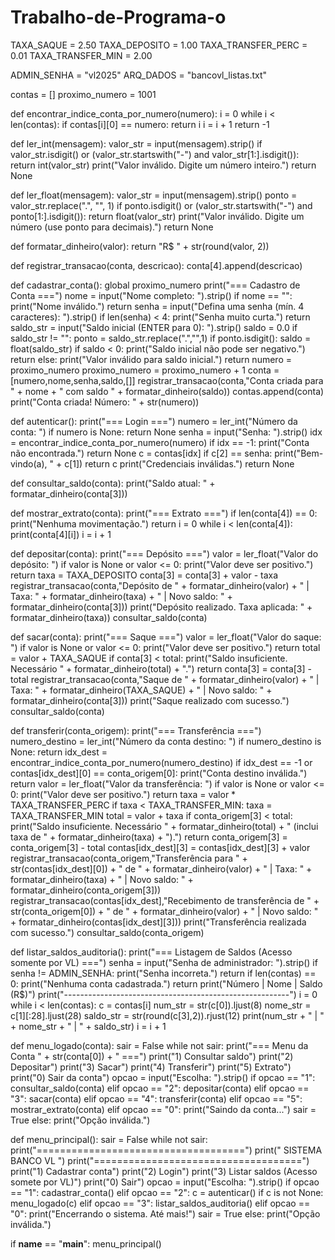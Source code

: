 # Trabalho-de-Programa-o
TAXA_SAQUE = 2.50
TAXA_DEPOSITO = 1.00
TAXA_TRANSFER_PERC = 0.01
TAXA_TRANSFER_MIN = 2.00

ADMIN_SENHA = "vl2025"
ARQ_DADOS = "bancovl_listas.txt"

contas = []
proximo_numero = 1001

def encontrar_indice_conta_por_numero(numero):
    i = 0
    while i < len(contas):
        if contas[i][0] == numero:
            return i
        i = i + 1
    return -1

def ler_int(mensagem):
    valor_str = input(mensagem).strip()
    if valor_str.isdigit() or (valor_str.startswith("-") and valor_str[1:].isdigit()):
        return int(valor_str)
    print("Valor inválido. Digite um número inteiro.")
    return None

def ler_float(mensagem):
    valor_str = input(mensagem).strip()
    ponto = valor_str.replace(".", "", 1)
    if ponto.isdigit() or (valor_str.startswith("-") and ponto[1:].isdigit()):
        return float(valor_str)
    print("Valor inválido. Digite um número (use ponto para decimais).")
    return None

def formatar_dinheiro(valor):
    return "R$ " + str(round(valor, 2))

def registrar_transacao(conta, descricao):
    conta[4].append(descricao)

def cadastrar_conta():
    global proximo_numero
    print("=== Cadastro de Conta ===")
    nome = input("Nome completo: ").strip()
    if nome == "":
        print("Nome inválido.")
        return
    senha = input("Defina uma senha (mín. 4 caracteres): ").strip()
    if len(senha) < 4:
        print("Senha muito curta.")
        return
    saldo_str = input("Saldo inicial (ENTER para 0): ").strip()
    saldo = 0.0
    if saldo_str != "":
        ponto = saldo_str.replace(".","",1)
        if ponto.isdigit():
            saldo = float(saldo_str)
            if saldo < 0:
                print("Saldo inicial não pode ser negativo.")
                return
        else:
            print("Valor inválido para saldo inicial.")
            return
    numero = proximo_numero
    proximo_numero = proximo_numero + 1
    conta = [numero,nome,senha,saldo,[]]
    registrar_transacao(conta,"Conta criada para " + nome + " com saldo " + formatar_dinheiro(saldo))
    contas.append(conta)
    print("Conta criada! Número: " + str(numero))

def autenticar():
    print("=== Login ===")
    numero = ler_int("Número da conta: ")
    if numero is None:
        return None
    senha = input("Senha: ").strip()
    idx = encontrar_indice_conta_por_numero(numero)
    if idx == -1:
        print("Conta não encontrada.")
        return None
    c = contas[idx]
    if c[2] == senha:
        print("Bem-vindo(a), " + c[1])
        return c
    print("Credenciais inválidas.")
    return None

def consultar_saldo(conta):
    print("Saldo atual: " + formatar_dinheiro(conta[3]))

def mostrar_extrato(conta):
    print("=== Extrato ===")
    if len(conta[4]) == 0:
        print("Nenhuma movimentação.")
        return
    i = 0
    while i < len(conta[4]):
        print(conta[4][i])
        i = i + 1

def depositar(conta):
    print("=== Depósito ===")
    valor = ler_float("Valor do depósito: ")
    if valor is None or valor <= 0:
        print("Valor deve ser positivo.")
        return
    taxa = TAXA_DEPOSITO
    conta[3] = conta[3] + valor - taxa
    registrar_transacao(conta,"Depósito de " + formatar_dinheiro(valor) + " | Taxa: " + formatar_dinheiro(taxa) + " | Novo saldo: " + formatar_dinheiro(conta[3]))
    print("Depósito realizado. Taxa aplicada: " + formatar_dinheiro(taxa))
    consultar_saldo(conta)

def sacar(conta):
    print("=== Saque ===")
    valor = ler_float("Valor do saque: ")
    if valor is None or valor <= 0:
        print("Valor deve ser positivo.")
        return
    total = valor + TAXA_SAQUE
    if conta[3] < total:
        print("Saldo insuficiente. Necessário " + formatar_dinheiro(total) + ".")
        return
    conta[3] = conta[3] - total
    registrar_transacao(conta,"Saque de " + formatar_dinheiro(valor) + " | Taxa: " + formatar_dinheiro(TAXA_SAQUE) + " | Novo saldo: " + formatar_dinheiro(conta[3]))
    print("Saque realizado com sucesso.")
    consultar_saldo(conta)

def transferir(conta_origem):
    print("=== Transferência ===")
    numero_destino = ler_int("Número da conta destino: ")
    if numero_destino is None:
        return
    idx_dest = encontrar_indice_conta_por_numero(numero_destino)
    if idx_dest == -1 or contas[idx_dest][0] == conta_origem[0]:
        print("Conta destino inválida.")
        return
    valor = ler_float("Valor da transferência: ")
    if valor is None or valor <= 0:
        print("Valor deve ser positivo.")
        return
    taxa = valor * TAXA_TRANSFER_PERC
    if taxa < TAXA_TRANSFER_MIN:
        taxa = TAXA_TRANSFER_MIN
    total = valor + taxa
    if conta_origem[3] < total:
        print("Saldo insuficiente. Necessário " + formatar_dinheiro(total) + " (inclui taxa de " + formatar_dinheiro(taxa) + ").")
        return
    conta_origem[3] = conta_origem[3] - total
    contas[idx_dest][3] = contas[idx_dest][3] + valor
    registrar_transacao(conta_origem,"Transferência para " + str(contas[idx_dest][0]) + " de " + formatar_dinheiro(valor) + " | Taxa: " + formatar_dinheiro(taxa) + " | Novo saldo: " + formatar_dinheiro(conta_origem[3]))
    registrar_transacao(contas[idx_dest],"Recebimento de transferência de " + str(conta_origem[0]) + " de " + formatar_dinheiro(valor) + " | Novo saldo: " + formatar_dinheiro(contas[idx_dest][3]))
    print("Transferência realizada com sucesso.")
    consultar_saldo(conta_origem)

def listar_saldos_auditoria():
    print("=== Listagem de Saldos (Acesso somente por VL) ===")
    senha = input("Senha de administrador: ").strip()
    if senha != ADMIN_SENHA:
        print("Senha incorreta.")
        return
    if len(contas) == 0:
        print("Nenhuma conta cadastrada.")
        return
    print("Número  | Nome                        | Saldo (R$)")
    print("--------------------------------------------------------")
    i = 0
    while i < len(contas):
        c = contas[i]
        num_str = str(c[0]).ljust(8)
        nome_str = c[1][:28].ljust(28)
        saldo_str = str(round(c[3],2)).rjust(12)
        print(num_str + " | " + nome_str + " | " + saldo_str)
        i = i + 1

def menu_logado(conta):
    sair = False
    while not sair:
        print("=== Menu da Conta " + str(conta[0]) + " ===")
        print("1) Consultar saldo")
        print("2) Depositar")
        print("3) Sacar")
        print("4) Transferir")
        print("5) Extrato")
        print("0) Sair da conta")
        opcao = input("Escolha: ").strip()
        if opcao == "1":
            consultar_saldo(conta)
        elif opcao == "2":
            depositar(conta)
        elif opcao == "3":
            sacar(conta)
        elif opcao == "4":
            transferir(conta)
        elif opcao == "5":
            mostrar_extrato(conta)
        elif opcao == "0":
            print("Saindo da conta...")
            sair = True
        else:
            print("Opção inválida.")

def menu_principal():
    sair = False
    while not sair:
        print("====================================")
        print("          SISTEMA BANCO VL          ")
        print("====================================")
        print("1) Cadastrar conta")
        print("2) Login")
        print("3) Listar saldos (Acesso somete por VL)")
        print("0) Sair")
        opcao = input("Escolha: ").strip()
        if opcao == "1":
            cadastrar_conta()
        elif opcao == "2":
            c = autenticar()
            if c is not None:
                menu_logado(c)
        elif opcao == "3":
            listar_saldos_auditoria()
        elif opcao == "0":
            print("Encerrando o sistema. Até mais!")
            sair = True
        else:
            print("Opção inválida.")

if __name__ == "__main__":
    menu_principal()

